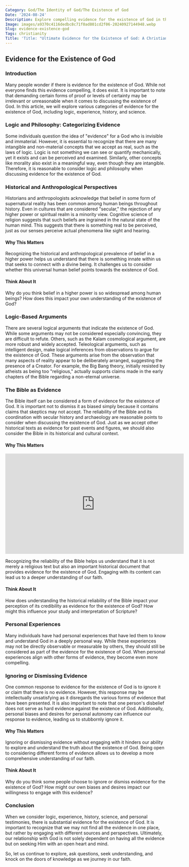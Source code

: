 ```yaml
---
Category: God/The Identity of God/The Existence of God
Date: '2024-08-24'
Description: Explore compelling evidence for the existence of God in this thought-provoking article that delves into philosophical and scientific perspectives.
Image: images/a9370c4116dedbc8c71f0ad801cd2f06-20240927144948.webp
Slug: evidence-existence-god
Tags: christianity
Title: 'Title: "Ultimate Evidence for the Existence of God: A Christian Perspective'
---
```


## Evidence for the Existence of God

### Introduction

Many people wonder if there is evidence for the existence of God. While not everyone finds this evidence compelling, it does exist. It is important to note that demanding certain forms of proof or levels of certainty may be irrelevant or unreasonable when it comes to discussing the existence of God. In this article, we will explore various categories of evidence for the existence of God, including logic, experience, history, and science.

### Logic and Philosophy: Categorizing Evidence

Some individuals question the idea of "evidence" for a God who is invisible and immaterial. However, it is essential to recognize that there are many intangible and non-material concepts that we accept as real, such as the laws of logic. Logic is not something we can see or quantify mechanically, yet it exists and can be perceived and examined. Similarly, other concepts like morality also exist in a meaningful way, even though they are intangible. Therefore, it is reasonable to consider logic and philosophy when discussing evidence for the existence of God.

### Historical and Anthropological Perspectives

Historians and anthropologists acknowledge that belief in some form of supernatural reality has been common among human beings throughout history. Even in cultures that are considered "secular," the rejection of any higher power or spiritual realm is a minority view. Cognitive science of religion suggests that such beliefs are ingrained in the natural state of the human mind. This suggests that there is something real to be perceived, just as our senses perceive actual phenomena like sight and hearing.

#### Why This Matters

Recognizing the historical and anthropological prevalence of belief in a higher power helps us understand that there is something innate within us that seeks to connect with a divine being. It challenges us to consider whether this universal human belief points towards the existence of God.

#### Think About It

Why do you think belief in a higher power is so widespread among human beings? How does this impact your own understanding of the existence of God?

### Logic-Based Arguments

There are several logical arguments that indicate the existence of God. While some arguments may not be considered especially convincing, they are difficult to refute. Others, such as the Kalam cosmological argument, are more robust and widely accepted. Teleological arguments, such as intelligent design, make logical inferences from observations to argue for the existence of God. These arguments arise from the observation that many aspects of reality appear to be deliberately arranged, suggesting the presence of a Creator. For example, the Big Bang theory, initially resisted by atheists as being too "religious," actually supports claims made in the early chapters of the Bible regarding a non-eternal universe.

### The Bible as Evidence

The Bible itself can be considered a form of evidence for the existence of God. It is important not to dismiss it as biased simply because it contains claims that skeptics may not accept. The reliability of the Bible and its coordination with secular history and archaeology are reasonable points to consider when discussing the existence of God. Just as we accept other historical texts as evidence for past events and figures, we should also consider the Bible in its historical and cultural context.

#### Why This Matters


<iframe width="560" height="315" src="https://www.youtube.com/embed/_ie9musGEqQ" frameborder="0" allow="autoplay; encrypted-media" allowfullscreen></iframe>


Recognizing the reliability of the Bible helps us understand that it is not merely a religious text but also an important historical document that provides evidence for the existence of God. Engaging with its content can lead us to a deeper understanding of our faith.

#### Think About It

How does understanding the historical reliability of the Bible impact your perception of its credibility as evidence for the existence of God? How might this influence your study and interpretation of Scripture?

### Personal Experiences

Many individuals have had personal experiences that have led them to know and understand God in a deeply personal way. While these experiences may not be directly observable or measurable by others, they should still be considered as part of the evidence for the existence of God. When personal experiences align with other forms of evidence, they become even more compelling.

### Ignoring or Dismissing Evidence

One common response to evidence for the existence of God is to ignore it or claim that there is no evidence. However, this response may be intellectually unsatisfying as it disregards the various forms of evidence that have been presented. It is also important to note that one person's disbelief does not serve as hard evidence against the existence of God. Additionally, personal biases and desires for personal autonomy can influence our response to evidence, leading us to stubbornly ignore it.

#### Why This Matters

Ignoring or dismissing evidence without engaging with it hinders our ability to explore and understand the truth about the existence of God. Being open to considering different forms of evidence allows us to develop a more comprehensive understanding of our faith.

#### Think About It

Why do you think some people choose to ignore or dismiss evidence for the existence of God? How might our own biases and desires impact our willingness to engage with this evidence?

### Conclusion

When we consider logic, experience, history, science, and personal testimonies, there is substantial evidence for the existence of God. It is important to recognize that we may not find all the evidence in one place, but rather by engaging with different sources and perspectives. Ultimately, our relationship with God is not solely dependent on having all the evidence but on seeking Him with an open heart and mind.

So, let us continue to explore, ask questions, seek understanding, and knock on the doors of knowledge as we journey in our faith.